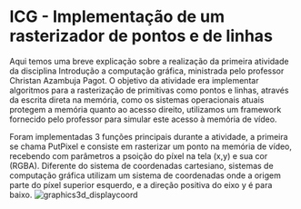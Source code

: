 
# ICG - Implementação de um rasterizador de pontos e de linhas
Aqui temos uma breve explicação sobre a realização da primeira atividade da disciplina Introdução a computação gráfica, ministrada pelo professor Christan Azambuja Pagot. O objetivo da atividade era implementar algoritmos para a rasterização de primitivas como pontos e linhas, através da escrita direta na memória, como os sistemas operacionais atuais protegem a memória quanto ao acesso direito, utilizamos um framework fornecido pelo professor para simular este acesso à memória de vídeo. 

Foram implementadas 3 funções principais durante a atividade, a primeira se chama PutPixel e consiste em rasterizar um ponto na memória de vídeo, recebendo com parâmetros a psoição do píxel na tela (x,y) e sua cor (RGBA).
Diferente do sistema de coordenadas cartesiano, sistemas de computação gráfica utilizam um sistema de coordenadas onde a origem parte do píxel superior esquerdo, e a direção positiva do eixo y é para baixo.
![graphics3d_displaycoord](https://user-images.githubusercontent.com/31492509/52667904-e3c6dc00-2ef0-11e9-88ec-ca30da3772ac.png)
